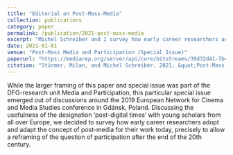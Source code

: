 ```yaml
---
title: "Editorial on Post-Mass-Media"
collection: publications
category: paper
permalink: /publication/2021-post-mass-media
excerpt: "Michel Schreiber and I survey how early career researchers adopt and adapt the concept of post-media for their work today to allow a reframing of the question of participation after the end of the 20th century."
date: 2021-01-01
venue: "Post-Mass Media and Participation (Special Issue)"
paperurl: "https://mediarep.org/server/api/core/bitstreams/39d32d41-7b42-447d-bd31-a8d4e5d398a0/content"
citation: "Stürmer, Milan, and Michel Schreiber. 2021. &quot;Post-Mass Media and Participation (Special Issue).&quot <i>Augenblick: Konstanzer Hefte Zur Medienwissenschaft</i>, 80: 5–16."
---
```


While the larger framing of this paper and special issue was part of the DFG-research unit Media and Participation, this particular special issue emerged out of discussions around the 2019 European Network for Cinema and Media Studies conference in Gdánsk, Poland. Discussing the usefulness of the designation ‘post-digital times’ with young scholars from all over Europe, we decided to survey how early career researchers adopt and adapt the concept of post-media for their work today, precisely to allow a reframing of the question of participation after the end of the 20th century.

